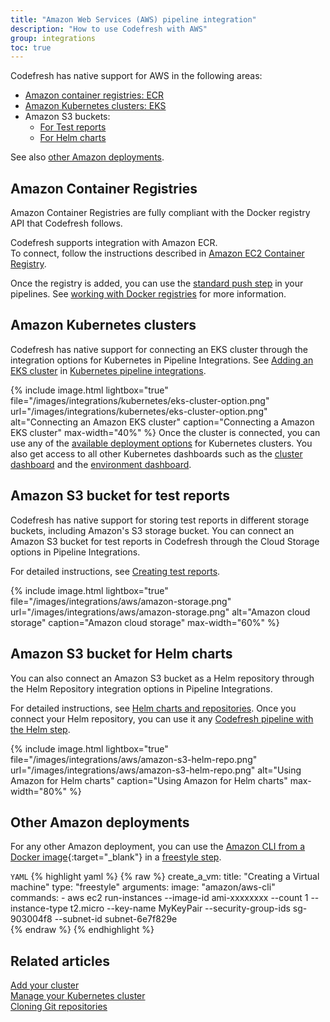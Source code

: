 ```yaml
---
title: "Amazon Web Services (AWS) pipeline integration"
description: "How to use Codefresh with AWS"
group: integrations
toc: true
---
```


Codefresh has native support for AWS in the following areas:

- [Amazon container registries: ECR](#amazon-container-registries)
- [Amazon Kubernetes clusters: EKS](amazon-kubernetes-clusters)
- Amazon S3 buckets:
  - [For Test reports](#amazon-s3-bucket-for-test-reports)
  - [For Helm charts](#amazon-s3-bucket-for-helm-charts)

See also [other Amazon deployments](#other-amazon-deployments).

## Amazon Container Registries

Amazon Container Registries are fully compliant with the Docker registry API that Codefresh follows. 

Codefresh supports integration with Amazon ECR.  
To connect, follow the instructions described in [Amazon EC2 Container Registry]({{site.baseurl}}/docs/integrations/docker-registries/amazon-ec2-container-registry/).

Once the registry is added, you can use the [standard push step]({{site.baseurl}}/docs/pipelines/steps/push/) in your pipelines. See [working with Docker registries]({{site.baseurl}}/docs/ci-cd-guides/working-with-docker-registries/) for more information.

## Amazon Kubernetes clusters

Codefresh has native support for connecting an EKS cluster through the integration options for Kubernetes in Pipeline Integrations.
See [Adding an EKS cluster]({{site.baseurl}}/docs/integrations/kubernetes/#adding-eks-cluster) in [Kubernetes pipeline integrations]({{site.baseurl}}/docs/integrations/kubernetes/).

<!-- ask Kostis which is correct? 
{% 
	include image.html 
	lightbox="true" 
file="/images/integrations/aws/aws-integration.png" 
url="/images/integrations/aws/aws-integration.png" 
alt="Connecting an Amazon cluster" 
caption="Connecting a Amazon cluster" 
max-width="40%" 
%}
-->
{% 
	include image.html 
	lightbox="true" 
file="/images/integrations/kubernetes/eks-cluster-option.png" 
url="/images/integrations/kubernetes/eks-cluster-option.png" 
alt="Connecting an Amazon EKS cluster" 
caption="Connecting a Amazon EKS cluster" 
max-width="40%" 
%}
Once the cluster is connected, you can use any of the [available deployment options]({{site.baseurl}}/docs/deployments/kubernetes/) for Kubernetes clusters. You also get access to all other Kubernetes dashboards such as the [cluster dashboard]({{site.baseurl}}/docs/deployments/kubernetes/manage-kubernetes/) and the [environment dashboard]({{site.baseurl}}/docs/deployments/kubernetes/environment-dashboard/).

## Amazon S3 bucket for test reports

Codefresh has native support for storing test reports in different storage buckets, including Amazon's S3 storage bucket.
You can connect an Amazon S3 bucket for test reports in Codefresh through the Cloud Storage options in Pipeline Integrations.  

For detailed instructions, see [Creating test reports]({{site.baseurl}}/docs/testing/test-reports/). 

{% include
image.html
lightbox="true"
file="/images/integrations/aws/amazon-storage.png"
url="/images/integrations/aws/amazon-storage.png"
alt="Amazon cloud storage"
caption="Amazon cloud storage"
max-width="60%"
%}



## Amazon S3 bucket for Helm charts

You can also connect an Amazon S3 bucket as a Helm repository through the Helm Repository integration options in Pipeline Integrations. 

For detailed instructions, see [Helm charts and repositories]({{site.baseurl}}/docs/deployments/helm/helm-charts-and-repositories/).
Once you connect your Helm repository, you can use it any [Codefresh pipeline with the Helm step]({{site.baseurl}}/docs/deployments/helm/using-helm-in-codefresh-pipeline/). 


{% include
image.html
lightbox="true"
file="/images/integrations/aws/amazon-s3-helm-repo.png"
url="/images/integrations/aws/amazon-s3-helm-repo.png"
alt="Using Amazon for Helm charts"
caption="Using Amazon for Helm charts"
max-width="80%"
%}



## Other Amazon deployments

For any other Amazon deployment, you can use the [Amazon CLI from a Docker image](https://hub.docker.com/r/amazon/aws-cli){:target="\_blank"} in a [freestyle step]({{site.baseurl}}/docs/pipelines/steps/freestyle/).

`YAML`
{% highlight yaml %}
{% raw %}
  create_a_vm:
    title: "Creating a Virtual machine"
    type: "freestyle"
    arguments:
      image: "amazon/aws-cli"
      commands:
        - aws ec2 run-instances --image-id ami-xxxxxxxx --count 1 --instance-type t2.micro --key-name MyKeyPair --security-group-ids sg-903004f8 --subnet-id subnet-6e7f829e  
{% endraw %}
{% endhighlight %}


## Related articles
[Add your cluster]({{site.baseurl}}/docs/integrations/kubernetes/#connect-a-kubernetes-cluster)  
[Manage your Kubernetes cluster]({{site.baseurl}}/docs/deployments/kubernetes/manage-kubernetes/)  
[Cloning Git repositories]({{site.baseurl}}/docs/example-catalog/ci-examples/git-checkout/)  

